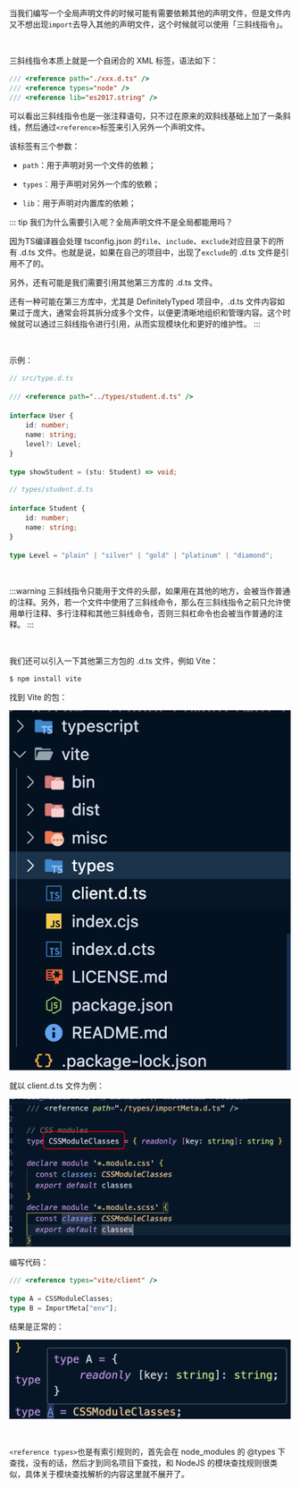 当我们编写一个全局声明文件的时候可能有需要依赖其他的声明文件，但是文件内又不想出现`import`去导入其他的声明文件，这个时候就可以使用「三斜线指令」。

<br />

三斜线指令本质上就是一个自闭合的 XML 标签，语法如下：

```typescript
/// <reference path="./xxx.d.ts" />
/// <reference types="node" />
/// <reference lib="es2017.string" />
```

可以看出三斜线指令也是一张注释语句，只不过在原来的双斜线基础上加了一条斜线，然后通过`<reference>`标签来引入另外一个声明文件。

该标签有三个参数：

+ `path`：用于声明对另一个文件的依赖；

+ `types`：用于声明对另外一个库的依赖；

+ `lib`：用于声明对内置库的依赖；


::: tip
我们为什么需要引入呢？全局声明文件不是全局都能用吗？

因为TS编译器会处理 tsconfig.json 的`file`、`include`、`exclude`对应目录下的所有 .d.ts 文件。也就是说，如果在自己的项目中，出现了`exclude`的 .d.ts 文件是引用不了的。

另外，还有可能是我们需要引用其他第三方库的 .d.ts 文件。

还有一种可能在第三方库中，尤其是 DefinitelyTyped 项目中，.d.ts 文件内容如果过于庞大，通常会将其拆分成多个文件，以便更清晰地组织和管理内容。这个时候就可以通过三斜线指令进行引用，从而实现模块化和更好的维护性。
:::

<br />

示例：

```typescript
// src/type.d.ts

/// <reference path="../types/student.d.ts" />

interface User {
    id: number;
    name: string;
    level?: Level;
}

type showStudent = (stu: Student) => void;
```

```typescript
// types/student.d.ts

interface Student {
    id: number;
    name: string;
}

type Level = "plain" | "silver" | "gold" | "platinum" | "diamond";
```

<br />

:::warning
三斜线指令只能用于文件的头部，如果用在其他的地方，会被当作普通的注释。另外，若一个文件中使用了三斜线命令，那么在三斜线指令之前只允许使用单行注释、多行注释和其他三斜线命令，否则三斜杠命令也会被当作普通的注释。
:::

<br />

我们还可以引入一下其他第三方包的 .d.ts 文件，例如 Vite：

```bash
$ npm install vite
```

找到 Vite 的包：

![](imgs/1736229926477-15be7ac8-2613-4124-8bbd-bc8a14a768c6.png)

就以 client.d.ts 文件为例：

![](imgs/1736230000253-94fb2517-1ab7-4908-9933-b534347ae9e3.png)

编写代码：

```typescript
/// <reference types="vite/client" />

type A = CSSModuleClasses;
type B = ImportMeta["env"];
```

结果是正常的：

![](imgs/1736229981949-937de5b6-3914-4eb8-89a5-f73d27c53f2e.png)

<br />

`<reference types>`也是有索引规则的，首先会在 node_modules 的 @types 下查找，没有的话，然后才到同名项目下查找，和 NodeJS 的模块查找规则很类似，具体关于模块查找解析的内容这里就不展开了。

